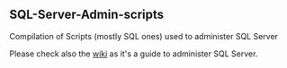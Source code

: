## SQL-Server-Admin-scripts

Compilation of Scripts (mostly SQL ones) used to administer SQL Server

Please check also the [wiki](https://github.com/beumof/SQL-Server-Admin-scripts/wiki) as it's a guide to administer SQL Server.
